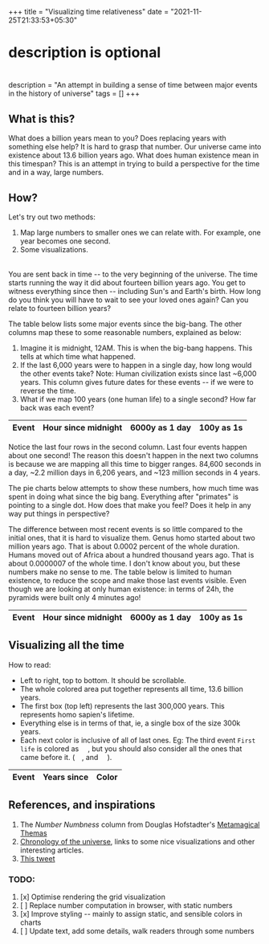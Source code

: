 +++
title = "Visualizing time relativeness"
date = "2021-11-25T21:33:53+05:30"

#
# description is optional
#
description = "An attempt in building a sense of time between major events in the history of universe"
tags = []
+++

<style>
 svg text {
     font-weight: 200;
     font-size: 12px;
 }

 svg polyline{
     opacity: .3;
     stroke: black;
     stroke-width: 1px;
     fill: none;
 }
 
 .grid-canvas-wrapper {
     width: 95vw;
     position: relative;
     left: 55%;
     right: 50%;
     margin-left: -50vw;
     margin-right: -50vw;
 }

span.text-inline-colors {
  display: inline-block;
  width: 14px;
  height: 14px;
  margin-bottom: -2px;
}
</style>
<!-- Load d3.js -->
<script src="/js/d3.v6.min.js"></script>
<script src="/js/moment-2.29.1.min.js"></script>
<script src="/js/fabric.min.js"></script>

## What is this?
What does a billion years mean to you? Does replacing years with something else help? It is hard to grasp that number. Our universe came into existence about 13.6 billion years ago. What does human existence mean in this timespan? This is an attempt in trying to build a perspective for the time and in a way, large numbers.

## How?
Let's try out two methods:
1. Map large numbers to smaller ones we can relate with. For example, one year becomes one second.
2. Some visualizations.

<p style="margin-bottom: 32px;"></p>

You are sent back in time -- to the very beginning of the universe. The time starts running the way it did about fourteen billion years ago. You get to witness everything since then -- including Sun's and Earth's birth. How long do you think you will have to wait to see your loved ones again? Can you relate to fourteen billion years?

The table below lists some major events since the big-bang. The other columns map these to some reasonable numbers, explained as below:

1. Imagine it is midnight, 12AM. This is when the big-bang happens. This tells at which time what happened.
2. If the last 6,000 years were to happen in a single day, how long would the other events take? Note: Human civilization exists since last ~6,000 years. This column gives future dates for these events -- if we were to reverse the time.
3. What if we map 100 years (one human life) to a single second? How far back was each event?


<!-- Create a div where the graph will take place -->
<div id="universe_timeline" class="timeline">
    <div id="universe_timeline_table" class="timeline_table">
        <table class="table table-bordered">
            <thead>
                <tr>
                    <th>Event</th>
                    <th>Hour since midnight</th>
                    <th>6000y as 1 day</th>
                    <th>100y as 1s</th>
                </tr>
            </thead>
            <tbody id="universe_timeline_tbody"></tbody>
        </table>
    </div>
    <p>
    Notice the last four rows in the second column. Last four events happen about one second! The reason this doesn't happen in the next two columns is because we are mapping all this time to bigger ranges. 84,600 seconds in a day, ~2.2 million days in 6,206 years, and ~123 million seconds in 4 years.
    </p>
    <p>
        The pie charts below attempts to show these numbers, how much time was spent in doing what since the big bang. Everything after "primates" is pointing to a single dot. How does that make you feel? Does it help in any way put things in perspective?
    </p>
    <div id="universe_timeline_donut" class="timeline_donut"></div>
</div>

The difference between most recent events is so little compared to the initial ones, that it is hard to visualize them. Genus homo started about two million years ago. That is about 0.0002 percent of the whole duration. Humans moved out of Africa about a hundred thousand years ago. That is about 0.0000007 of the whole time. I don't know about you, but these numbers make no sense to me. The table below is limited to human existence, to reduce the scope and make those last events visible. Even though we are looking at only human existence: in terms of 24h, the pyramids were built only 4 minutes ago!
<div id="earth_timeline" class="timeline">
    <div id="earth_timeline_table" class="timeline_table">
        <table>
            <thead>
                <tr>
                    <th>Event</th>
                    <th>Hour since midnight</th>
                    <th>6000y as 1 day</th>
                    <th>100y as 1s</th>
                </tr>
            </thead>
            <tbody id="earth_timeline_tbody"></tbody>
        </table>
    </div>
    <div id="earth_timeline_donut" class="timeline_donut"></div>
</div>

## Visualizing all the time
How to read:
- Left to right, top to bottom. It should be scrollable.
- The whole colored area put together represents all time, 13.6 billion years.
- The first box (top left) represents the last 300,000 years. This represents homo sapien's lifetime. 
- Everything else is in terms of that, ie, a single box of the size 300k years. 
- Each next color is inclusive of all of last ones. Eg: The third event `First life` is colored as <span class="text-inline-colors" id="sapiens-timeline-2"></span>, but you should also consider all the ones that came before it.  (<span class="text-inline-colors" id="sapiens-timeline-0"></span>, and <span class="text-inline-colors" id="sapiens-timeline-1"></span>).

<div class='grid-canvas-wrapper' id='grid-vis-wrapper'>
    <canvas id="grid-vis"></canvas>
</div>

<div id="sapiens_timeline" class="timeline">
    <div id="sapiens_timeline_table" class="timeline_table">
        <table>
            <thead>
                <tr>
                    <th>Event</th>
                    <th>Years since</th>
                    <th>Color</th>
                </tr>
            </thead>
            <tbody id="sapiens_timeline_tbody"></tbody>
        </table>
    </div>
</div>

## References, and inspirations
1. The _Number Numbness_ column from Douglas Hofstadter's [Metamagical Themas](https://en.wikipedia.org/wiki/Metamagical_Themas)
2. [Chronology of the universe](https://en.wikipedia.org/wiki/Chronology_of_the_universe), links to some nice visualizations and other interesting articles.
3. [This tweet](https://twitter.com/Rainmaker1973/status/1352587177310486534)

### TODO:
1. [x] Optimise rendering the grid visualization
2. [ ] Replace number computation in browser, with static numbers
3. [x] Improve styling -- mainly to assign static, and sensible colors in charts
4. [ ] Update text, add some details, walk readers through some numbers

<script src="/js/scale_blog/scale.js" type="text/javascript"></script>
<script type="text/javascript">

document.getElementById('sapiens-timeline-2').style.backgroundColor = sapiensTimeline[sapiensTimeline.length-3].color;

document.getElementById('sapiens-timeline-0').style.backgroundColor = sapiensTimeline[sapiensTimeline.length-1].color;

document.getElementById('sapiens-timeline-1').style.backgroundColor = '#FFF';

 drawPieForTimeline(
     d3,
     universeTimeline,
     'universe_timeline_donut',
     {
         height: pie_height,
         width: pie_width,
         margin: pie_margin
     }
 );
 drawPieForTimeline(
     d3,
     earthTimeline,
     'earth_timeline_donut',
     {
         height: pie_height,
         width: pie_width,
         margin: pie_margin
     }
 );

updateTables(universeTimeline, document.getElementById('universe_timeline_tbody'));
updateTables(earthTimeline, document.getElementById('earth_timeline_tbody'));

updateGridVisualisationTable(sapiensTimeline.reverse(), document.getElementById('sapiens_timeline_tbody'));
drawGridVisualisation('grid-vis', sapiensTimeline.reverse().map(t => ({...t})), 300000);
</script>


